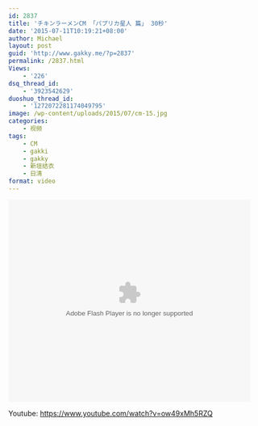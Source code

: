 ```yaml
---
id: 2837
title: 'チキンラーメンCM 「パプリカ星人 篇」 30秒'
date: '2015-07-11T10:19:21+08:00'
author: Michael
layout: post
guid: 'http://www.gakky.me/?p=2837'
permalink: /2837.html
Views:
    - '226'
dsq_thread_id:
    - '3923542629'
duoshuo_thread_id:
    - '1272072281174049795'
image: /wp-content/uploads/2015/07/cm-15.jpg
categories:
    - 视频
tags:
    - CM
    - gakki
    - gakky
    - 新垣结衣
    - 日清
format: video
---
```


<embed height="400" src="http://www.tudou.com/v/D8TG8Jw89Do/&bid=05&rpid=51229674&resourceId=51229674_05_05_99/v.swf" type="application/x-shockwave-flash" width="480"></embed>

Youtube: <https://www.youtube.com/watch?v=ow49xMh5RZQ>